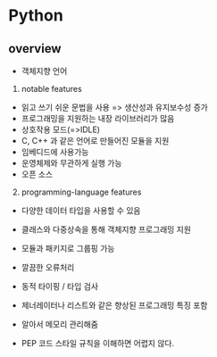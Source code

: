 # Python

## overview

- 객체지향 언어

1. notable features

- 읽고 쓰기 쉬운 문법을 사용 => 생산성과 유지보수성 증가
- 프로그래밍을 지원하는 내장 라이브러리가 많음
- 상호작용 모드(=>IDLE)
- C, C++ 과 같은 언어로 만들어진 모듈을 지원
- 임베디드에 사용가능
- 운영체제와 무관하게 실행 가능
- 오픈 소스

2. programming-language features

- 다양한 데이터 타입을 사용할 수 있음
- 클래스와 다중상속을 통해 객체지향 프로그래밍 지원
- 모듈과 패키지로 그룹핑 가능
- 깔끔한 오류처리
- 동적 타이핑 / 타입 검사
- 제너레이터나 리스트와 같은 향상된 프로그래밍 특징 포함
- 알아서 메모리 관리해줌

- PEP 코드 스타일 규칙을 이해하면 어렵지 않다.
